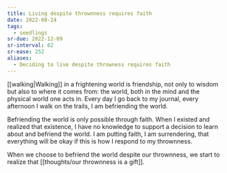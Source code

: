 ```yaml
---
title: Living despite thrownness requires faith
date: 2022-08-24
tags:
  - seedlings
sr-due: 2022-12-09
sr-interval: 82
sr-ease: 252
aliases:
  - Deciding to live despite throwness requires faith
---
```

[[walking|Walking]] in a frightening world is friendship, not only to wisdom but also to where it comes from: the world, both in the mind and the physical world one acts in. Every day I go back to my journal, every afternoon I walk on the trails, I am befriending the world.

Befriending the world is only possible through faith. When I existed and realized that existence, I have no knowledge to support a decision to learn about and befriend the world. I am putting faith, I am surrendering, that everything will be okay if this is how I respond to my thrownness.

When we choose to befriend the world despite our thrownness, we start to realize that [[thoughts/our thrownness is a gift]].